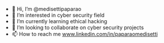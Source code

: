 - 👋 Hi, I’m @medisettipaparao
- 👀 I’m interested in cyber security field
- 🌱 I’m currently learning ethical hacking
- 💞️ I’m looking to collaborate on cyber security projects
- 📫 How to reach me www.linkedin.com/in/paparaomedisetti

<!---
medisettipaparao/medisettipaparao is a ✨ special ✨ repository because its `README.md` (this file) appears on your GitHub profile.
You can click the Preview link to take a look at your changes.
--->
